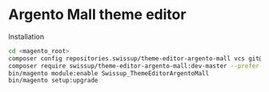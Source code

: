 # Argento Mall theme editor

Installation

```bash
cd <magento_root>
composer config repositories.swissup/theme-editor-argento-mall vcs git@github.com:swissup/theme-editor-argento-mall.git
composer require swissup/theme-editor-argento-mall:dev-master --prefer-source
bin/magento module:enable Swissup_ThemeEditorArgentoMall
bin/magento setup:upgrade
```
